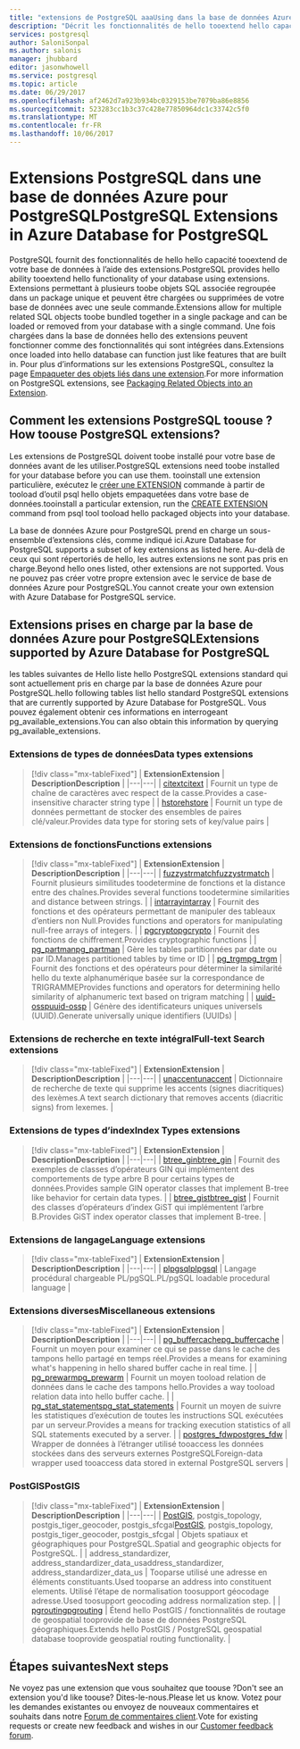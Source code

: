 ```yaml
---
title: "extensions de PostgreSQL aaaUsing dans la base de données Azure pour PostgreSQL | Documents Microsoft"
description: "Décrit les fonctionnalités de hello tooextend hello capacité de votre base de données à l’aide des extensions dans la base de données Azure pour PostgreSQL."
services: postgresql
author: SaloniSonpal
ms.author: salonis
manager: jhubbard
editor: jasonwhowell
ms.service: postgresql
ms.topic: article
ms.date: 06/29/2017
ms.openlocfilehash: af2462d7a923b934bc0329153be7079ba86e8856
ms.sourcegitcommit: 523283cc1b3c37c428e77850964dc1c33742c5f0
ms.translationtype: MT
ms.contentlocale: fr-FR
ms.lasthandoff: 10/06/2017
---
```

# <a name="postgresql-extensions-in-azure-database-for-postgresql"></a><span data-ttu-id="1a73b-103">Extensions PostgreSQL dans une base de données Azure pour PostgreSQL</span><span class="sxs-lookup"><span data-stu-id="1a73b-103">PostgreSQL Extensions in Azure Database for PostgreSQL</span></span>
<span data-ttu-id="1a73b-104">PostgreSQL fournit des fonctionnalités de hello hello capacité tooextend de votre base de données à l’aide des extensions.</span><span class="sxs-lookup"><span data-stu-id="1a73b-104">PostgreSQL provides hello ability tooextend hello functionality of your database using extensions.</span></span> <span data-ttu-id="1a73b-105">Extensions permettant à plusieurs toobe objets SQL associée regroupée dans un package unique et peuvent être chargées ou supprimées de votre base de données avec une seule commande.</span><span class="sxs-lookup"><span data-stu-id="1a73b-105">Extensions allow for multiple related SQL objects toobe bundled together in a single package and can be loaded or removed from your database with a single command.</span></span> <span data-ttu-id="1a73b-106">Une fois chargées dans la base de données hello des extensions peuvent fonctionner comme des fonctionnalités qui sont intégrées dans.</span><span class="sxs-lookup"><span data-stu-id="1a73b-106">Extensions once loaded into hello database can function just like features that are built in.</span></span> <span data-ttu-id="1a73b-107">Pour plus d’informations sur les extensions PostgreSQL, consultez la page [Empaqueter des objets liés dans une extension](https://www.postgresql.org/docs/9.6/static/extend-extensions.html).</span><span class="sxs-lookup"><span data-stu-id="1a73b-107">For more information on PostgreSQL extensions, see [Packaging Related Objects into an Extension](https://www.postgresql.org/docs/9.6/static/extend-extensions.html).</span></span>

## <a name="how-toouse-postgresql-extensions"></a><span data-ttu-id="1a73b-108">Comment les extensions PostgreSQL toouse ?</span><span class="sxs-lookup"><span data-stu-id="1a73b-108">How toouse PostgreSQL extensions?</span></span>
<span data-ttu-id="1a73b-109">Les extensions de PostgreSQL doivent toobe installé pour votre base de données avant de les utiliser.</span><span class="sxs-lookup"><span data-stu-id="1a73b-109">PostgreSQL extensions need toobe installed for your database before you can use them.</span></span> <span data-ttu-id="1a73b-110">tooinstall une extension particulière, exécutez le [créer une EXTENSION](https://www.postgresql.org/docs/9.6/static/sql-createextension.html) commande à partir de tooload d’outil psql hello objets empaquetées dans votre base de données.</span><span class="sxs-lookup"><span data-stu-id="1a73b-110">tooinstall a particular extension, run the [CREATE EXTENSION](https://www.postgresql.org/docs/9.6/static/sql-createextension.html) command from psql tool tooload hello packaged objects into your database.</span></span>

<span data-ttu-id="1a73b-111">La base de données Azure pour PostgreSQL prend en charge un sous-ensemble d’extensions clés, comme indiqué ici.</span><span class="sxs-lookup"><span data-stu-id="1a73b-111">Azure Database for PostgreSQL supports a subset of key extensions as listed here.</span></span> <span data-ttu-id="1a73b-112">Au-delà de ceux qui sont répertoriés de hello, les autres extensions ne sont pas pris en charge.</span><span class="sxs-lookup"><span data-stu-id="1a73b-112">Beyond hello ones listed, other extensions are not supported.</span></span> <span data-ttu-id="1a73b-113">Vous ne pouvez pas créer votre propre extension avec le service de base de données Azure pour PostgreSQL.</span><span class="sxs-lookup"><span data-stu-id="1a73b-113">You cannot create your own extension with Azure Database for PostgreSQL service.</span></span>

## <a name="extensions-supported-by-azure-database-for-postgresql"></a><span data-ttu-id="1a73b-114">Extensions prises en charge par la base de données Azure pour PostgreSQL</span><span class="sxs-lookup"><span data-stu-id="1a73b-114">Extensions supported by Azure Database for PostgreSQL</span></span>
<span data-ttu-id="1a73b-115">les tables suivantes de Hello liste hello PostgreSQL extensions standard qui sont actuellement pris en charge par la base de données Azure pour PostgreSQL.</span><span class="sxs-lookup"><span data-stu-id="1a73b-115">hello following tables list hello standard PostgreSQL extensions that are currently supported by Azure Database for PostgreSQL.</span></span> <span data-ttu-id="1a73b-116">Vous pouvez également obtenir ces informations en interrogeant pg\_available\_extensions.</span><span class="sxs-lookup"><span data-stu-id="1a73b-116">You can also obtain this information by querying pg\_available\_extensions.</span></span> 

### <a name="data-types-extensions"></a><span data-ttu-id="1a73b-117">Extensions de types de données</span><span class="sxs-lookup"><span data-stu-id="1a73b-117">Data types extensions</span></span>

> [!div class="mx-tableFixed"]
| <span data-ttu-id="1a73b-118">**Extension**</span><span class="sxs-lookup"><span data-stu-id="1a73b-118">**Extension**</span></span> | <span data-ttu-id="1a73b-119">**Description**</span><span class="sxs-lookup"><span data-stu-id="1a73b-119">**Description**</span></span> |
|---|---|
| [<span data-ttu-id="1a73b-120">citext</span><span class="sxs-lookup"><span data-stu-id="1a73b-120">citext</span></span>](https://www.postgresql.org/docs/9.6/static/citext.html) | <span data-ttu-id="1a73b-121">Fournit un type de chaîne de caractères avec respect de la casse.</span><span class="sxs-lookup"><span data-stu-id="1a73b-121">Provides a case-insensitive character string type</span></span> |
| [<span data-ttu-id="1a73b-122">hstore</span><span class="sxs-lookup"><span data-stu-id="1a73b-122">hstore</span></span>](https://www.postgresql.org/docs/9.6/static/hstore.html) | <span data-ttu-id="1a73b-123">Fournit un type de données permettant de stocker des ensembles de paires clé/valeur.</span><span class="sxs-lookup"><span data-stu-id="1a73b-123">Provides data type for storing sets of key/value pairs</span></span> |

### <a name="functions-extensions"></a><span data-ttu-id="1a73b-124">Extensions de fonctions</span><span class="sxs-lookup"><span data-stu-id="1a73b-124">Functions extensions</span></span>

> [!div class="mx-tableFixed"]
| <span data-ttu-id="1a73b-125">**Extension**</span><span class="sxs-lookup"><span data-stu-id="1a73b-125">**Extension**</span></span> | <span data-ttu-id="1a73b-126">**Description**</span><span class="sxs-lookup"><span data-stu-id="1a73b-126">**Description**</span></span> |
|---|---|
| [<span data-ttu-id="1a73b-127">fuzzystrmatch</span><span class="sxs-lookup"><span data-stu-id="1a73b-127">fuzzystrmatch</span></span>](https://www.postgresql.org/docs/9.6/static/fuzzystrmatch.html) | <span data-ttu-id="1a73b-128">Fournit plusieurs similitudes toodetermine de fonctions et la distance entre des chaînes.</span><span class="sxs-lookup"><span data-stu-id="1a73b-128">Provides several functions toodetermine similarities and distance between strings.</span></span> |
| [<span data-ttu-id="1a73b-129">intarray</span><span class="sxs-lookup"><span data-stu-id="1a73b-129">intarray</span></span>](https://www.postgresql.org/docs/9.6/static/intarray.html) | <span data-ttu-id="1a73b-130">Fournit des fonctions et des opérateurs permettant de manipuler des tableaux d’entiers non Null.</span><span class="sxs-lookup"><span data-stu-id="1a73b-130">Provides functions and operators for manipulating null-free arrays of integers.</span></span> |
| [<span data-ttu-id="1a73b-131">pgcrypto</span><span class="sxs-lookup"><span data-stu-id="1a73b-131">pgcrypto</span></span>](https://www.postgresql.org/docs/9.6/static/pgcrypto.html) | <span data-ttu-id="1a73b-132">Fournit des fonctions de chiffrement.</span><span class="sxs-lookup"><span data-stu-id="1a73b-132">Provides cryptographic functions</span></span> |
| [<span data-ttu-id="1a73b-133">pg\_partman</span><span class="sxs-lookup"><span data-stu-id="1a73b-133">pg\_partman</span></span>](https://pgxn.org/dist/pg_partman/doc/pg_partman.html) | <span data-ttu-id="1a73b-134">Gère les tables partitionnées par date ou par ID.</span><span class="sxs-lookup"><span data-stu-id="1a73b-134">Manages partitioned tables by time or ID</span></span> |
| [<span data-ttu-id="1a73b-135">pg\_trgm</span><span class="sxs-lookup"><span data-stu-id="1a73b-135">pg\_trgm</span></span>](https://www.postgresql.org/docs/9.6/static/pgtrgm.html) | <span data-ttu-id="1a73b-136">Fournit des fonctions et des opérateurs pour déterminer la similarité hello du texte alphanumérique basée sur la correspondance de TRIGRAMME</span><span class="sxs-lookup"><span data-stu-id="1a73b-136">Provides functions and operators for determining hello similarity of alphanumeric text based on trigram matching</span></span> |
| [<span data-ttu-id="1a73b-137">uuid-ossp</span><span class="sxs-lookup"><span data-stu-id="1a73b-137">uuid-ossp</span></span>](https://www.postgresql.org/docs/9.6/static/uuid-ossp.html) | <span data-ttu-id="1a73b-138">Génère des identificateurs uniques universels (UUID).</span><span class="sxs-lookup"><span data-stu-id="1a73b-138">Generate universally unique identifiers (UUIDs)</span></span> |

### <a name="full-text-search-extensions"></a><span data-ttu-id="1a73b-139">Extensions de recherche en texte intégral</span><span class="sxs-lookup"><span data-stu-id="1a73b-139">Full-text Search extensions</span></span>

> [!div class="mx-tableFixed"]
| <span data-ttu-id="1a73b-140">**Extension**</span><span class="sxs-lookup"><span data-stu-id="1a73b-140">**Extension**</span></span> | <span data-ttu-id="1a73b-141">**Description**</span><span class="sxs-lookup"><span data-stu-id="1a73b-141">**Description**</span></span> |
|---|---|
| [<span data-ttu-id="1a73b-142">unaccent</span><span class="sxs-lookup"><span data-stu-id="1a73b-142">unaccent</span></span>](https://www.postgresql.org/docs/9.6/static/unaccent.html) | <span data-ttu-id="1a73b-143">Dictionnaire de recherche de texte qui supprime les accents (signes diacritiques) des lexèmes.</span><span class="sxs-lookup"><span data-stu-id="1a73b-143">A text search dictionary that removes accents (diacritic signs) from lexemes.</span></span> |

### <a name="index-types-extensions"></a><span data-ttu-id="1a73b-144">Extensions de types d’index</span><span class="sxs-lookup"><span data-stu-id="1a73b-144">Index Types extensions</span></span>

> [!div class="mx-tableFixed"]
| <span data-ttu-id="1a73b-145">**Extension**</span><span class="sxs-lookup"><span data-stu-id="1a73b-145">**Extension**</span></span> | <span data-ttu-id="1a73b-146">**Description**</span><span class="sxs-lookup"><span data-stu-id="1a73b-146">**Description**</span></span> |
|---|---|
| [<span data-ttu-id="1a73b-147">btree\_gin</span><span class="sxs-lookup"><span data-stu-id="1a73b-147">btree\_gin</span></span>](https://www.postgresql.org/docs/9.6/static/btree-gin.html) | <span data-ttu-id="1a73b-148">Fournit des exemples de classes d’opérateurs GIN qui implémentent des comportements de type arbre B pour certains types de données.</span><span class="sxs-lookup"><span data-stu-id="1a73b-148">Provides sample GIN operator classes that implement B-tree like behavior for certain data types.</span></span> |
| [<span data-ttu-id="1a73b-149">btree\_gist</span><span class="sxs-lookup"><span data-stu-id="1a73b-149">btree\_gist</span></span>](https://www.postgresql.org/docs/9.6/static/btree-gist.html) | <span data-ttu-id="1a73b-150">Fournit des classes d’opérateurs d’index GiST qui implémentent l’arbre B.</span><span class="sxs-lookup"><span data-stu-id="1a73b-150">Provides GiST index operator classes that implement B-tree.</span></span> |

### <a name="language-extensions"></a><span data-ttu-id="1a73b-151">Extensions de langage</span><span class="sxs-lookup"><span data-stu-id="1a73b-151">Language extensions</span></span>

> [!div class="mx-tableFixed"]
| <span data-ttu-id="1a73b-152">**Extension**</span><span class="sxs-lookup"><span data-stu-id="1a73b-152">**Extension**</span></span> | <span data-ttu-id="1a73b-153">**Description**</span><span class="sxs-lookup"><span data-stu-id="1a73b-153">**Description**</span></span> |
|---|---|
| [<span data-ttu-id="1a73b-154">plpgsql</span><span class="sxs-lookup"><span data-stu-id="1a73b-154">plpgsql</span></span>](https://www.postgresql.org/docs/9.6/static/plpgsql.html) | <span data-ttu-id="1a73b-155">Langage procédural chargeable PL/pgSQL.</span><span class="sxs-lookup"><span data-stu-id="1a73b-155">PL/pgSQL loadable procedural language</span></span> |

### <a name="miscellaneous-extensions"></a><span data-ttu-id="1a73b-156">Extensions diverses</span><span class="sxs-lookup"><span data-stu-id="1a73b-156">Miscellaneous extensions</span></span>

> [!div class="mx-tableFixed"]
| <span data-ttu-id="1a73b-157">**Extension**</span><span class="sxs-lookup"><span data-stu-id="1a73b-157">**Extension**</span></span> | <span data-ttu-id="1a73b-158">**Description**</span><span class="sxs-lookup"><span data-stu-id="1a73b-158">**Description**</span></span> |
|---|---|
| [<span data-ttu-id="1a73b-159">pg\_buffercache</span><span class="sxs-lookup"><span data-stu-id="1a73b-159">pg\_buffercache</span></span>](https://www.postgresql.org/docs/9.6/static/pgbuffercache.html) | <span data-ttu-id="1a73b-160">Fournit un moyen pour examiner ce qui se passe dans le cache des tampons hello partagé en temps réel.</span><span class="sxs-lookup"><span data-stu-id="1a73b-160">Provides a means for examining what's happening in hello shared buffer cache in real time.</span></span> |
| [<span data-ttu-id="1a73b-161">pg\_prewarm</span><span class="sxs-lookup"><span data-stu-id="1a73b-161">pg\_prewarm</span></span>](https://www.postgresql.org/docs/9.6/static/pgprewarm.html) | <span data-ttu-id="1a73b-162">Fournit un moyen tooload relation de données dans le cache des tampons hello.</span><span class="sxs-lookup"><span data-stu-id="1a73b-162">Provides a way tooload relation data into hello buffer cache.</span></span> |
| [<span data-ttu-id="1a73b-163">pg\_stat\_statements</span><span class="sxs-lookup"><span data-stu-id="1a73b-163">pg\_stat\_statements</span></span>](https://www.postgresql.org/docs/9.6/static/pgstatstatements.html) | <span data-ttu-id="1a73b-164">Fournit un moyen de suivre les statistiques d’exécution de toutes les instructions SQL exécutées par un serveur.</span><span class="sxs-lookup"><span data-stu-id="1a73b-164">Provides a means for tracking execution statistics of all SQL statements executed by a server.</span></span> |
| [<span data-ttu-id="1a73b-165">postgres\_fdw</span><span class="sxs-lookup"><span data-stu-id="1a73b-165">postgres\_fdw</span></span>](https://www.postgresql.org/docs/9.6/static/postgres-fdw.html) | <span data-ttu-id="1a73b-166">Wrapper de données à l’étranger utilisé tooaccess les données stockées dans des serveurs externes PostgreSQL</span><span class="sxs-lookup"><span data-stu-id="1a73b-166">Foreign-data wrapper used tooaccess data stored in external PostgreSQL servers</span></span> |

### <a name="postgis"></a><span data-ttu-id="1a73b-167">PostGIS</span><span class="sxs-lookup"><span data-stu-id="1a73b-167">PostGIS</span></span>

> [!div class="mx-tableFixed"]
| <span data-ttu-id="1a73b-168">**Extension**</span><span class="sxs-lookup"><span data-stu-id="1a73b-168">**Extension**</span></span> | <span data-ttu-id="1a73b-169">**Description**</span><span class="sxs-lookup"><span data-stu-id="1a73b-169">**Description**</span></span> |
|---|---|
| <span data-ttu-id="1a73b-170">[PostGIS](http://www.postgis.net/), postgis\_topology, postgis\_tiger\_geocoder, postgis\_sfcgal</span><span class="sxs-lookup"><span data-stu-id="1a73b-170">[PostGIS](http://www.postgis.net/), postgis\_topology, postgis\_tiger\_geocoder, postgis\_sfcgal</span></span> | <span data-ttu-id="1a73b-171">Objets spatiaux et géographiques pour PostgreSQL.</span><span class="sxs-lookup"><span data-stu-id="1a73b-171">Spatial and geographic objects for PostgreSQL.</span></span> |
| <span data-ttu-id="1a73b-172">address\_standardizer, address\_standardizer\_data\_us</span><span class="sxs-lookup"><span data-stu-id="1a73b-172">address\_standardizer, address\_standardizer\_data\_us</span></span> | <span data-ttu-id="1a73b-173">Tooparse utilisé une adresse en éléments constituants.</span><span class="sxs-lookup"><span data-stu-id="1a73b-173">Used tooparse an address into constituent elements.</span></span> <span data-ttu-id="1a73b-174">Utilisé l’étape de normalisation toosupport géocodage adresse.</span><span class="sxs-lookup"><span data-stu-id="1a73b-174">Used toosupport geocoding address normalization step.</span></span> |
| [<span data-ttu-id="1a73b-175">pgrouting</span><span class="sxs-lookup"><span data-stu-id="1a73b-175">pgrouting</span></span>](http://pgrouting.org/) | <span data-ttu-id="1a73b-176">Étend hello PostGIS / fonctionnalités de routage de geospatial tooprovide de base de données PostgreSQL géographiques.</span><span class="sxs-lookup"><span data-stu-id="1a73b-176">Extends hello PostGIS / PostgreSQL geospatial database tooprovide geospatial routing functionality.</span></span> |

## <a name="next-steps"></a><span data-ttu-id="1a73b-177">Étapes suivantes</span><span class="sxs-lookup"><span data-stu-id="1a73b-177">Next steps</span></span>
<span data-ttu-id="1a73b-178">Ne voyez pas une extension que vous souhaitez que toouse ?</span><span class="sxs-lookup"><span data-stu-id="1a73b-178">Don't see an extension you'd like toouse?</span></span> <span data-ttu-id="1a73b-179">Dites-le-nous.</span><span class="sxs-lookup"><span data-stu-id="1a73b-179">Please let us know.</span></span> <span data-ttu-id="1a73b-180">Votez pour les demandes existantes ou envoyez de nouveaux commentaires et souhaits dans notre [Forum de commentaires client](https://feedback.azure.com/forums/597976-azure-database-for-postgresql).</span><span class="sxs-lookup"><span data-stu-id="1a73b-180">Vote for existing requests or create new feedback and wishes in our [Customer feedback forum](https://feedback.azure.com/forums/597976-azure-database-for-postgresql).</span></span>
